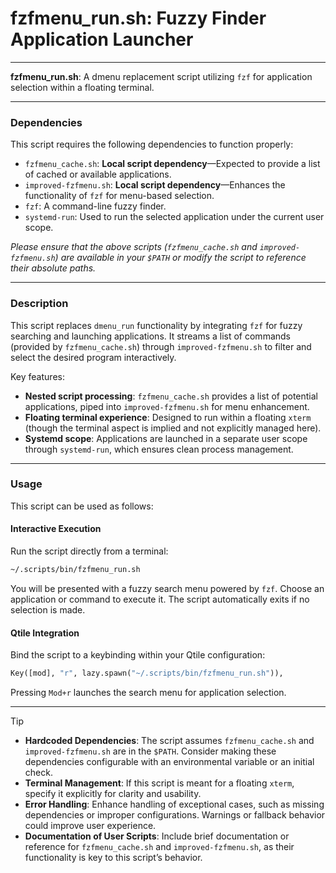 # fzfmenu_run.sh: Fuzzy Finder Application Launcher

---

**fzfmenu_run.sh**: A dmenu replacement script utilizing `fzf` for application selection within a floating terminal.

---

### Dependencies

This script requires the following dependencies to function properly:
- `fzfmenu_cache.sh`: **Local script dependency**—Expected to provide a list of cached or available applications.
- `improved-fzfmenu.sh`: **Local script dependency**—Enhances the functionality of `fzf` for menu-based selection.
- `fzf`: A command-line fuzzy finder.
- `systemd-run`: Used to run the selected application under the current user scope.

_Please ensure that the above scripts (`fzfmenu_cache.sh` and `improved-fzfmenu.sh`) are available in your `$PATH` or modify the script to reference their absolute paths._

---

### Description

This script replaces `dmenu_run` functionality by integrating `fzf` for fuzzy searching and launching applications. It streams a list of commands (provided by `fzfmenu_cache.sh`) through `improved-fzfmenu.sh` to filter and select the desired program interactively.

Key features:
- **Nested script processing**: `fzfmenu_cache.sh` provides a list of potential applications, piped into `improved-fzfmenu.sh` for menu enhancement.
- **Floating terminal experience**: Designed to run within a floating `xterm` (though the terminal aspect is implied and not explicitly managed here).
- **Systemd scope**: Applications are launched in a separate user scope through `systemd-run`, which ensures clean process management.

---

### Usage

This script can be used as follows:

#### Interactive Execution
Run the script directly from a terminal:
```bash
~/.scripts/bin/fzfmenu_run.sh
```

You will be presented with a fuzzy search menu powered by `fzf`. Choose an application or command to execute it. The script automatically exits if no selection is made.

#### Qtile Integration
Bind the script to a keybinding within your Qtile configuration:
```python
Key([mod], "r", lazy.spawn("~/.scripts/bin/fzfmenu_run.sh")),
```
Pressing `Mod+r` launches the search menu for application selection.

---

> [!TIP]
> - **Hardcoded Dependencies**: The script assumes `fzfmenu_cache.sh` and `improved-fzfmenu.sh` are in the `$PATH`. Consider making these dependencies configurable with an environmental variable or an initial check.
> - **Terminal Management**: If this script is meant for a floating `xterm`, specify it explicitly for clarity and usability.
> - **Error Handling**: Enhance handling of exceptional cases, such as missing dependencies or improper configurations. Warnings or fallback behavior could improve user experience.
> - **Documentation of User Scripts**: Include brief documentation or reference for `fzfmenu_cache.sh` and `improved-fzfmenu.sh`, as their functionality is key to this script’s behavior.